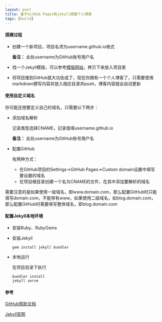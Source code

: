 ```yaml
---
layout: post
title: 基于GitHub Pages和jekyll搭建个人博客
tags: [build]
---
```


#### 搭建过程

- 创建一个新项目，项目名须为username.github.io格式

  **备注：** 此处username为GitHub账号用户名

- 找一个Jekyll模版，可以参考[模版网站](http://jekyllthemes.org/)，拷贝下来放入项目里

- 将项目推到GitHub就大功告成了，现在你拥有一个个人博客了，只需要使用markdown撰写内容并放入相应目录并push，博客内容就会自动更新



#### 使用自定义域名

你可能还想要定义自己的域名，只需要以下两步：

- 添加域名解析

  记录类型选择CNAME，记录值填username.github.io

  **备注：** 此处username为GitHub账号用户名

- 配置GitHub

  有两种方式：

  - 在GitHub项目的Settings->GitHub Pages->Custom domain设置中填写要设置的域名
  - 在项目根目录创建一个名为CNAME的文件，在其中添加要解析的域名

需要注意的是如果使用一级域名，即www.domain.com，那么配置GitHub时只能填写domain.com，不能带有www，如果使用二级域名，如blog.domain.com，那么配置GitHub时需要填写整体域名，即blog.domain.com



#### 配置Jekyll本地环境

- 安装Ruby、RubyGems

- 安装Jekyll

  ```
  gem install jekyll bundler
  ```

- 本地运行

  在项目目录下执行

  ```
  bundler install
  jekyll serve
  ```

  

#### 参考

[GitHub帮助文档](https://help.github.com/articles/using-a-custom-domain-with-github-pages/)

[Jekyll官网](https://jekyllrb.com/docs/home/)